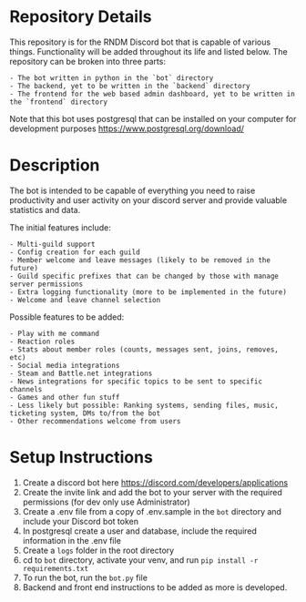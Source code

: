 # Repository Details

This repository is for the RNDM Discord bot that is capable of various things. Functionality will be added throughout its life and listed below. The repository can be broken into three parts:

    - The bot written in python in the `bot` directory
    - The backend, yet to be written in the `backend` directory
    - The frontend for the web based admin dashboard, yet to be written in the `frontend` directory

Note that this bot uses postgresql that can be installed on your computer for development purposes https://www.postgresql.org/download/

# Description

The bot is intended to be capable of everything you need to raise productivity and user activity on your discord server and provide valuable statistics and data.

The initial features include:

    - Multi-guild support
    - Config creation for each guild
    - Member welcome and leave messages (likely to be removed in the future)
    - Guild specific prefixes that can be changed by those with manage server permissions
    - Extra logging functionality (more to be implemented in the future)
    - Welcome and leave channel selection

Possible features to be added:

    - Play with me command
    - Reaction roles
    - Stats about member roles (counts, messages sent, joins, removes, etc)
    - Social media integrations
    - Steam and Battle.net integrations
    - News integrations for specific topics to be sent to specific channels
    - Games and other fun stuff
    - Less likely but possible: Ranking systems, sending files, music, ticketing system, DMs to/from the bot
    - Other recommendations welcome from users

# Setup Instructions

1. Create a discord bot here https://discord.com/developers/applications
2. Create the invite link and add the bot to your server with the required permissions (for dev only use Administrator)
3. Create a .env file from a copy of .env.sample in the `bot` directory and include your Discord bot token
4. In postgresql create a user and database, include the required information in the .env file
5. Create a `logs` folder in the root directory
6. cd to `bot` directory, activate your venv, and run
   `pip install -r requirements.txt`
7. To run the bot, run the `bot.py` file
8. Backend and front end instructions to be added as more is developed.

